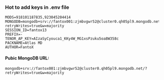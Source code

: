### Hot to add keys in .env file

```
MODS=918101187835,923045204414
MONGODB=mongodb+srv://fantox001:zjmbvgwr52@cluster0.qh05pl9.mongodb.net/?retryWrites=true&w=majority
SESSION_ID=fantox13
PREFIX=-
TENOR_AP_KEY=AIzaSyCyouca1_KKy4W_MG1xsPzuku5oa8W358c
PACKNAME=Atlas MD
AUTHOR=FantoX
```

#### Pubic MongoDB URL:

```
mongodb+srv://fantox001:zjmbvgwr52@cluster0.qh05pl9.mongodb.net/?retryWrites=true&w=majority
```

```